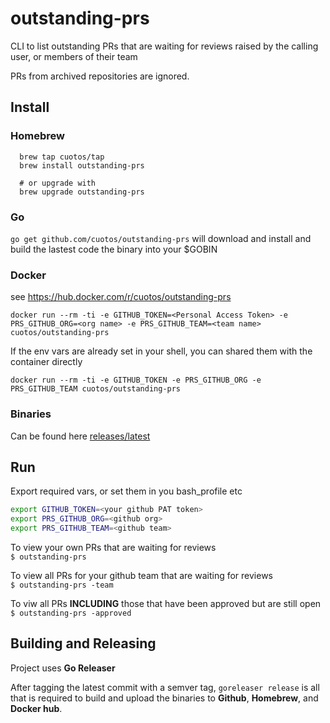 # outstanding-prs
CLI to list outstanding PRs that are waiting for reviews raised by the calling user, or members of their team

PRs from archived repositories are ignored.

## Install 

### Homebrew
```
  brew tap cuotos/tap
  brew install outstanding-prs

  # or upgrade with
  brew upgrade outstanding-prs
```

### Go
`go get github.com/cuotos/outstanding-prs` will download and install and build the lastest code the binary into your $GOBIN

### Docker
see https://hub.docker.com/r/cuotos/outstanding-prs

`docker run --rm -ti -e GITHUB_TOKEN=<Personal Access Token> -e PRS_GITHUB_ORG=<org name> -e PRS_GITHUB_TEAM=<team name> cuotos/outstanding-prs`

If the env vars are already set in your shell, you can shared them with the container directly

`docker run --rm -ti -e GITHUB_TOKEN -e PRS_GITHUB_ORG -e PRS_GITHUB_TEAM cuotos/outstanding-prs`

### Binaries

Can be found here [releases/latest](https://github.com/cuotos/outstanding-prs/releases/latest)

## Run

Export required vars, or set them in you bash_profile etc

```bash
export GITHUB_TOKEN=<your github PAT token>
export PRS_GITHUB_ORG=<github org> 
export PRS_GITHUB_TEAM=<github team>
```

To view your own PRs that are waiting for reviews  
`$ outstanding-prs`

To view all PRs for your github team that are waiting for reviews  
`$ outstanding-prs -team`

To viw all PRs __INCLUDING__ those that have been approved but are still open  
`$ outstanding-prs -approved`

## Building and Releasing

Project uses __Go Releaser__

After tagging the latest commit with a semver tag, `goreleaser release` is all that is required to build and upload the binaries to __Github__, __Homebrew__, and __Docker hub__.

